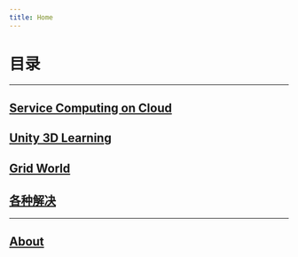 ```yaml
---
title: Home
---
```

# 目录

---

## [Service Computing on Cloud](ServiceComputingOnCloud-Catalog)

## [Unity 3D Learning](Unity3dLearning-Catalog)

## [Grid World](GridWorld-Catalog)

## [各种解决](Solutions-Catalog)

---

## [About](about)